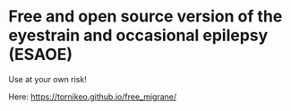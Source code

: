 # Free and open source version of the eyestrain and occasional epilepsy (ESAOE) 

Use at your own risk!

Here: https://tornikeo.github.io/free_migrane/
